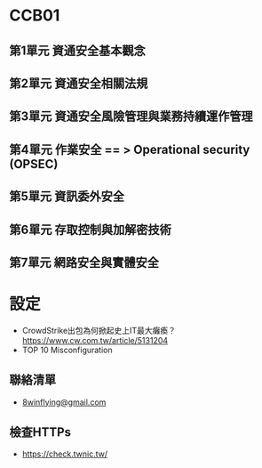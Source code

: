 # CCB01
## 第1單元 資通安全基本觀念
## 第2單元 資通安全相關法規
## 第3單元 資通安全風險管理與業務持續運作管理
## 第4單元 作業安全 == > Operational security (OPSEC)
## 第5單元 資訊委外安全
## 第6單元 存取控制與加解密技術
## 第7單元 網路安全與實體安全

# 設定
- CrowdStrike出包為何掀起史上IT最大癱瘓？https://www.cw.com.tw/article/5131204
- TOP 10 Misconfiguration

## 聯絡清單
- 8winflying@gmail.com


## 檢查HTTPs
- https://check.twnic.tw/
